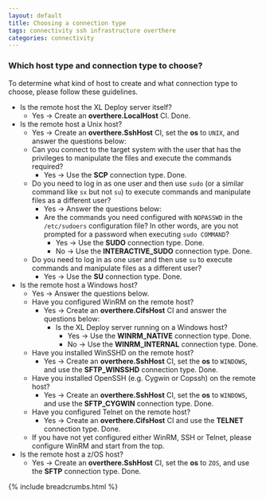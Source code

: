 ```yaml
---
layout: default
title: Choosing a connection type
tags: connectivity ssh infrastructure overthere
categories: connectivity
---
```


### Which host type and connection type to choose? ###

To determine what kind of host to create and what connection type to choose, please follow these guidelines.

* Is the remote host the XL Deploy server itself?
	* Yes -> Create an **overthere.LocalHost** CI. Done.
* Is the remote host a Unix host?
	* Yes -> Create an **overthere.SshHost** CI, set the **os** to `UNIX`, and answer the questions below:
	* Can you connect to the target system with the user that has the privileges to manipulate the files and execute the commands required?
		* Yes -> Use the **SCP** connection type. Done.
	* Do you need to log in as one user and then use `sudo` (or a similar command like `sx` but not `su`) to execute commands and manipulate files as a different user?
		* Yes -> Answer the questions below:
		* Are the commands you need configured with `NOPASSWD` in the `/etc/sudoers` configuration file? In other words, are you not prompted for a password when executing `sudo COMMAND`?
			* Yes -> Use the **SUDO** connection type. Done.
			* No -> Use the **INTERACTIVE_SUDO** connection type. Done.
	* Do you need to log in as one user and then use `su` to execute commands and manipulate files as a different user?
		* Yes -> Use the **SU** connection type. Done.
* Is the remote host a Windows host?
	* Yes -> Answer the questions below.
	* Have you configured WinRM on the remote host?
		* Yes -> Create an **overthere.CifsHost** CI and answer the questions below:
			* Is the XL Deploy server running on a Windows host?
				* Yes -> Use the **WINRM_NATIVE** connection type. Done.
				* No -> Use the **WINRM_INTERNAL** connection type. Done.
	* Have you installed WinSSHD on the remote host?
		* Yes -> Create an **overthere.SshHost** CI, set the **os** to `WINDOWS`, and use the **SFTP_WINSSHD** connection type. Done.
	* Have you installed OpenSSH (e.g. Cygwin or Copssh) on the remote host?
		* Yes -> Create an **overthere.SshHost** CI, set the **os** to `WINDOWS`, and use the **SFTP_CYGWIN** connection type. Done.
	* Have you configured Telnet on the remote host?
		* Yes -> Create an **overthere.CifsHost** CI and use the **TELNET** connection type. Done.
	* If you have not yet configured either WinRM, SSH or Telnet, please configure WinRM and start from the top.
* Is the remote host a z/OS host?
	* Yes -> Create an **overthere.SshHost** CI, set the **os** to `ZOS`, and use the **SFTP** connection type. Done.

{% include breadcrumbs.html %}